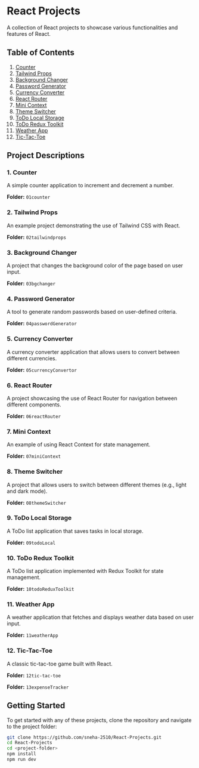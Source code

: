 # React Projects

A collection of React projects to showcase various functionalities and features of React.

## Table of Contents

1. [Counter](#1-counter)
2. [Tailwind Props](#2-tailwind-props)
3. [Background Changer](#3-background-changer)
4. [Password Generator](#4-password-generator)
5. [Currency Converter](#5-currency-converter)
6. [React Router](#6-react-router)
7. [Mini Context](#7-mini-context)
8. [Theme Switcher](#8-theme-switcher)
9. [ToDo Local Storage](#9-todo-local-storage)
10. [ToDo Redux Toolkit](#10-todo-redux-toolkit)
11. [Weather App](#11-weather-app)
12. [Tic-Tac-Toe](#12-tic-tac-toe)

## Project Descriptions

### 1. Counter
A simple counter application to increment and decrement a number.

**Folder:** `01counter`

### 2. Tailwind Props
An example project demonstrating the use of Tailwind CSS with React.

**Folder:** `02tailwindprops`

### 3. Background Changer
A project that changes the background color of the page based on user input.

**Folder:** `03bgchanger`

### 4. Password Generator
A tool to generate random passwords based on user-defined criteria.

**Folder:** `04passwordGenerator`

### 5. Currency Converter
A currency converter application that allows users to convert between different currencies.

**Folder:** `05currencyConvertor`

### 6. React Router
A project showcasing the use of React Router for navigation between different components.

**Folder:** `06reactRouter`

### 7. Mini Context
An example of using React Context for state management.

**Folder:** `07miniContext`

### 8. Theme Switcher
A project that allows users to switch between different themes (e.g., light and dark mode).

**Folder:** `08themeSwitcher`

### 9. ToDo Local Storage
A ToDo list application that saves tasks in local storage.

**Folder:** `09todoLocal`

### 10. ToDo Redux Toolkit
A ToDo list application implemented with Redux Toolkit for state management.

**Folder:** `10todoReduxToolkit`

### 11. Weather App
A weather application that fetches and displays weather data based on user input.

**Folder:** `11weatherApp`

### 12. Tic-Tac-Toe
A classic tic-tac-toe game built with React.

**Folder:** `12tic-tac-toe`


**Folder:** `13expenseTracker`

## Getting Started

To get started with any of these projects, clone the repository and navigate to the project folder:

```bash
git clone https://github.com/sneha-2510/React-Projects.git
cd React-Projects
cd <project-folder>
npm install
npm run dev
